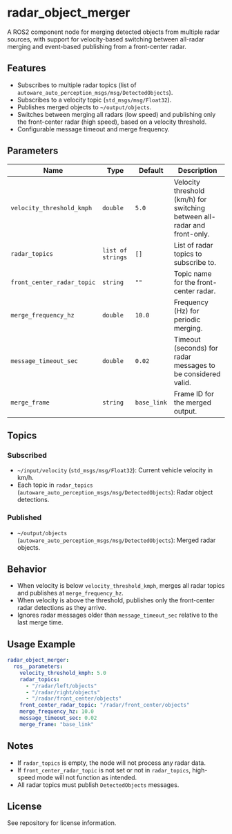 # radar_object_merger

A ROS2 component node for merging detected objects from multiple radar sources, with support for velocity-based switching between all-radar merging and event-based publishing from a front-center radar.

## Features

- Subscribes to multiple radar topics (list of `autoware_auto_perception_msgs/msg/DetectedObjects`).
- Subscribes to a velocity topic (`std_msgs/msg/Float32`).
- Publishes merged objects to `~/output/objects`.
- Switches between merging all radars (low speed) and publishing only the front-center radar (high speed), based on a velocity threshold.
- Configurable message timeout and merge frequency.

## Parameters

| Name                      | Type                | Default      | Description                                                                 |
|---------------------------|---------------------|--------------|-----------------------------------------------------------------------------|
| `velocity_threshold_kmph` | `double`            | `5.0`        | Velocity threshold (km/h) for switching between all-radar and front-only.   |
| `radar_topics`            | `list of strings`   | `[]`         | List of radar topics to subscribe to.                                       |
| `front_center_radar_topic`| `string`            | `""`         | Topic name for the front-center radar.                                      |
| `merge_frequency_hz`      | `double`            | `10.0`       | Frequency (Hz) for periodic merging.                                        |
| `message_timeout_sec`     | `double`            | `0.02`       | Timeout (seconds) for radar messages to be considered valid.                |
| `merge_frame`             | `string`            | `base_link`  | Frame ID for the merged output.                                             |

## Topics

### Subscribed

- `~/input/velocity` (`std_msgs/msg/Float32`): Current vehicle velocity in km/h.
- Each topic in `radar_topics` (`autoware_auto_perception_msgs/msg/DetectedObjects`): Radar object detections.

### Published

- `~/output/objects` (`autoware_auto_perception_msgs/msg/DetectedObjects`): Merged radar objects.

## Behavior

- When velocity is below `velocity_threshold_kmph`, merges all radar topics and publishes at `merge_frequency_hz`.
- When velocity is above the threshold, publishes only the front-center radar detections as they arrive.
- Ignores radar messages older than `message_timeout_sec` relative to the last merge time.

## Usage Example

```yaml
radar_object_merger:
  ros__parameters:
    velocity_threshold_kmph: 5.0
    radar_topics:
      - "/radar/left/objects"
      - "/radar/right/objects"
      - "/radar/front_center/objects"
    front_center_radar_topic: "/radar/front_center/objects"
    merge_frequency_hz: 10.0
    message_timeout_sec: 0.02
    merge_frame: "base_link"
```

## Notes

- If `radar_topics` is empty, the node will not process any radar data.
- If `front_center_radar_topic` is not set or not in `radar_topics`, high-speed mode will not function as intended.
- All radar topics must publish `DetectedObjects` messages.

## License

See repository for license information.
